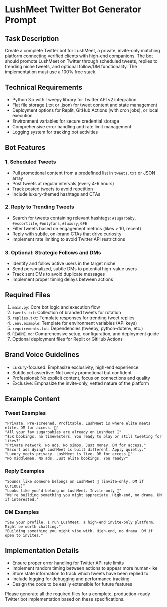 # LushMeet Twitter Bot Generator Prompt

## Task Description
Create a complete Twitter bot for LushMeet, a private, invite-only matching platform connecting verified clients with high-end companions. The bot should promote LushMeet on Twitter through scheduled tweets, replies to trending niche tweets, and optional follow/DM functionality. The implementation must use a 100% free stack.

## Technical Requirements
- Python 3.x with Tweepy library for Twitter API v2 integration
- Flat file storage (.txt or .json) for tweet content and state management
- Deployment options for Replit, GitHub Actions (with cron jobs), or local execution
- Environment variables for secure credential storage
- Comprehensive error handling and rate limit management
- Logging system for tracking bot activities

## Bot Features

### 1. Scheduled Tweets
- Pull promotional content from a predefined list in `tweets.txt` or JSON array
- Post tweets at regular intervals (every 4-6 hours)
- Track posted tweets to avoid repetition
- Include luxury-themed hashtags and CTAs

### 2. Reply to Trending Tweets
- Search for tweets containing relevant hashtags: `#sugarbaby`, `#escortlife`, `#onlyfans`, `#luxury`, `GFE`
- Filter tweets based on engagement metrics (likes > 10, recent)
- Reply with subtle, on-brand CTAs that drive curiosity
- Implement rate limiting to avoid Twitter API restrictions

### 3. Optional: Strategic Follows and DMs
- Identify and follow active users in the target niche
- Send personalized, subtle DMs to potential high-value users
- Track sent DMs to avoid duplicate messages
- Implement proper timing delays between actions

## Required Files
1. `main.py`: Core bot logic and execution flow
2. `tweets.txt`: Collection of branded tweets for rotation
3. `replies.txt`: Template responses for trending tweet replies
4. `.env.example`: Template for environment variables (API keys)
5. `requirements.txt`: Dependencies (tweepy, python-dotenv, etc.)
6. `README.md`: Comprehensive setup, configuration, and deployment guide
7. Optional deployment files for Replit or GitHub Actions

## Brand Voice Guidelines
- Luxury-focused: Emphasize exclusivity, high-end experience
- Subtle yet assertive: Not overly promotional but confident
- Professional: No explicit content, focus on connections and quality
- Exclusive: Emphasize the invite-only, vetted nature of the platform

## Example Content

### Tweet Examples
```
"Private. Pre-screened. Profitable. LushMeet is where elite meets elite. DM for access. 💎"
"All your fav sugarbabies are already on LushMeet 👀"
"$5K bookings, no timewasters. You ready to play or still tweeting for likes?"
"Private network. No ads. No simps. Just money. DM for access."
"Escort ads dying? LushMeet is built different. Apply quietly."
"Luxury meets privacy. LushMeet is live. DM for access 💎"
"No middlemen. No ads. Just elite bookings. You ready?"
```

### Reply Examples
```
"Sounds like someone belongs on LushMeet 💎 (invite-only, DM if curious)"
"Looks like you'd belong on LushMeet. Invite-only 💎"
"We're building something you might appreciate. High-end, no drama. DM if interested."
```

### DM Examples
```
"Saw your profile. I run LushMeet, a high-end invite-only platform. Might be worth chatting."
"Building something you might vibe with. High-end, no drama. DM if open to invites."
```

## Implementation Details
- Ensure proper error handling for Twitter API rate limits
- Implement random timing between actions to appear more human-like
- Store state information to track which tweets have been replied to
- Include logging for debugging and performance tracking
- Design the code to be easily extensible for future features

Please generate all the required files for a complete, production-ready Twitter bot implementation based on these specifications.
